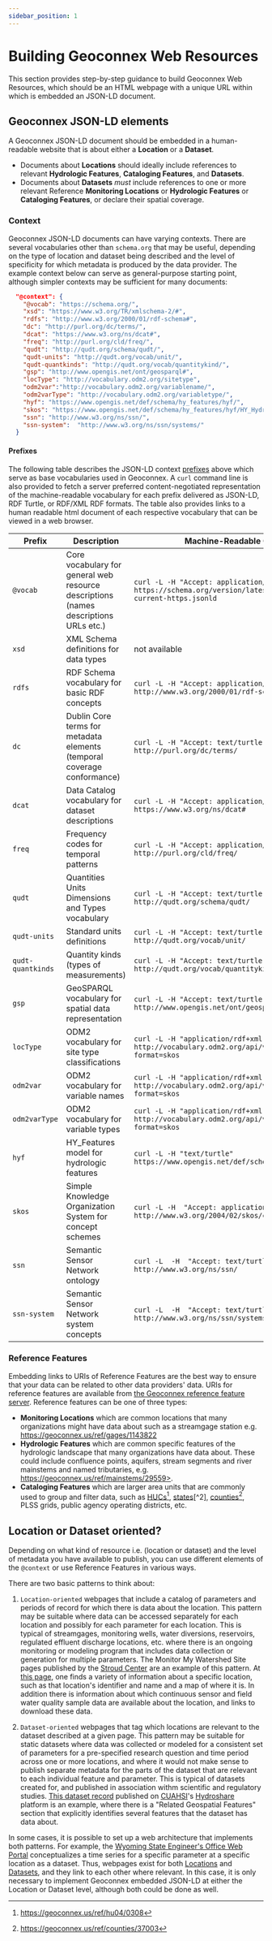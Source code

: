 ```yaml
---
sidebar_position: 1
---
```



# Building Geoconnex Web Resources

This section provides step-by-step guidance to build Geoconnex Web Resources, which should be an HTML webpage with a unique URL within which is embedded an JSON-LD document.

## Geoconnex JSON-LD elements

A Geoconnex JSON-LD document should be embedded in a human-readable website that is about either a **Location** or a **Dataset**. 
  - Documents about **Locations** should ideally include references to relevant **Hydrologic Features**, **Cataloging Features**, and **Datasets**. 
  - Documents about **Datasets** *must* include references to one or more relevant Reference **Monitoring Locations** or **Hydrologic Features** or **Cataloging Features**, or declare their spatial coverage.

### Context 

Geoconnex JSON-LD documents can have varying contexts. There are several vocabularies other than `schema.org` that may be useful, depending on the type of location and dataset being described and the level of specificity for which metadata is produced by the data provider. The example context below can serve as general-purpose starting point, although simpler contexts may be sufficient for many documents:

``` json
  "@context": {
    "@vocab": "https://schema.org/", 
    "xsd": "https://www.w3.org/TR/xmlschema-2/#",
    "rdfs": "http://www.w3.org/2000/01/rdf-schema#",
    "dc": "http://purl.org/dc/terms/",
    "dcat": "https://www.w3.org/ns/dcat#",
    "freq": "http://purl.org/cld/freq/",
    "qudt": "http://qudt.org/schema/qudt/",
    "qudt-units": "http://qudt.org/vocab/unit/",
    "qudt-quantkinds": "http://qudt.org/vocab/quantitykind/",
    "gsp": "http://www.opengis.net/ont/geosparql#",
    "locType": "http://vocabulary.odm2.org/sitetype",
    "odm2var":"http://vocabulary.odm2.org/variablename/",
    "odm2varType": "http://vocabulary.odm2.org/variabletype/",
    "hyf": "https://www.opengis.net/def/schema/hy_features/hyf/",
    "skos": "https://www.opengis.net/def/schema/hy_features/hyf/HY_HydroLocationType",
    "ssn": "http://www.w3.org/ns/ssn/",
    "ssn-system":  "http://www.w3.org/ns/ssn/systems/"
  }
```

#### Prefixes

The following table describes the JSON-LD context [prefixes](https://www.w3.org/TR/json-ld11/#dfn-prefix)  above which serve as base vocabularies used in Geoconnex. A `curl` command line is also provided to fetch a server preferred content-negotiated representation of the machine-readable vocabulary for each prefix delivered as JSON-LD, RDF Turtle, or RDF/XML RDF formats.  The table also provides links  to a human readable html document of each respective vocabulary that can be viewed in a web browser. 


| Prefix                | Description                                                                                                                                                                                                                     | Machine-Readable Content          | Documentation URL            |
|--------------------|---------------------------------------------------------------------------------------------------------------------------------------------------------------------------------------------------------------------------------|-------------------------------|------------------------------|
| `@vocab`           | Core vocabulary for general web resource descriptions (names descriptions URLs etc.)                                                                                                                                    | `curl -L -H "Accept: application/ld+json" https://schema.org/version/latest/schemaorg-current-https.jsonld` | https://schema.org/docs/schemas.html |
| `xsd`              | XML Schema definitions for data types                                                                                                                                             | not available | https://www.w3.org/TR/xmlschema-11-2/ |
| `rdfs`             | RDF Schema vocabulary for basic RDF concepts                                                                                                                                                                             | `curl -L -H "Accept: application/ld+json"  http://www.w3.org/2000/01/rdf-schema#` | https://www.w3.org/TR/rdf-schema/|
| `dc`               | Dublin Core terms for metadata elements (temporal coverage conformance)                                                                              | `curl -L -H "Accept: text/turtle" http://purl.org/dc/terms/` | https://www.dublincore.org/specifications/dublin-core/dcmi-terms/ |
| `dcat`             |Data Catalog vocabulary for dataset descriptions                                                                                                    | `curl -L -H "Accept: application/ld+json"  https://www.w3.org/ns/dcat#` | https://www.w3.org/TR/vocab-dcat-3/ |
| `freq`             | Frequency codes for temporal patterns               | `curl -L -H "Accept: application/rdf+xml" http://purl.org/cld/freq/` | https://www.dublincore.org/specifications/dublin-core/collection-description/frequency/  |
| `qudt`            | Quantities Units Dimensions and Types vocabulary | `curl -L -H "Accept: text/turtle" http://qudt.org/schema/qudt/` | https://qudt.org/doc/DOC_SCHEMA-QUDT.html |
| `qudt-units`      | Standard units definitions  | `curl -L -H "Accept: text/turtle" http://qudt.org/vocab/unit/` | https://qudt.org/doc/DOC_VOCAB-UNITS.html |
| `qudt-quantkinds` | Quantity kinds (types of measurements)                                                                    | `curl -L -H "Accept: text/turtle" http://qudt.org/vocab/quantitykind/` | https://qudt.org/doc/DOC_VOCAB-QUANTITY-KINDS.html |
| `gsp`              | GeoSPARQL vocabulary for spatial data representation                                                                                                                                                                      | `curl -L -H "Accept: text/turtle" http://www.opengis.net/ont/geosparql#` | https://opengeospatial.github.io/ogc-geosparql/geosparql11/geo.html |
| `locType` | ODM2 vocabulary for site type classifications | `curl -L -H "application/rdf+xml" http://vocabulary.odm2.org/api/v1/sitetype/?format=skos` | http://vocabulary.odm2.org/sitetype/ |
| `odm2var`          | ODM2 vocabulary for variable names                                     | `curl -L -H "application/rdf+xml" http://vocabulary.odm2.org/api/v1/variablename/?format=skos` |  http://vocabulary.odm2.org/variablename/ |
| `odm2varType`      | ODM2 vocabulary for variable types                                                                    | `curl -L -H "application/rdf+xml" http://vocabulary.odm2.org/api/v1/variabletype/?format=skos` | http://vocabulary.odm2.org/variabletype/ |
| `hyf`              | HY_Features model for hydrologic features                                             | `curl -L -H "text/turtle" https://www.opengis.net/def/schema/hy_features/hyf/` | https://docs.ogc.org/is/14-111r6/14-111r6.html |
| `skos`             | Simple Knowledge Organization System for concept schemes                                                           | `curl -L -H  "Accept: application/rdf+xml" http://www.w3.org/2004/02/skos/core#` | https://www.w3.org/2009/08/skos-reference/skos.html |
| `ssn`              | Semantic Sensor Network ontology                                                                                                                          | `curl -L  -H  "Accept: text/turtle" http://www.w3.org/ns/ssn/` | https://www.w3.org/TR/vocab-ssn/ |
| `ssn-system` | Semantic Sensor Network system concepts | `curl -L  -H  "Accept: text/turtle" http://www.w3.org/ns/ssn/systems/` | https://www.w3.org/TR/vocab-ssn/#System-capabilities |

### Reference Features 

Embedding links to URIs of Reference Features are the best way to ensure that your data can be related to other data providers' data. URIs for reference features are available from [the Geoconnex reference feature server](https://reference.geoconnex.us/collections). Reference features can be one of three types:

-   **Monitoring Locations** which are common locations that many organizations might have data about such as a streamgage station e.g. https://geoconnex.us/ref/gages/1143822
-   **Hydrologic Features** which are common specific features of the hydrologic landscape that many organizations have data about. These could include confluence points, aquifers, stream segments and river mainstems and named tributaries, e.g. https://geoconnex.us/ref/mainstems/29559>.
-   **Cataloging Features** which are larger area units that are commonly used to group and filter data, such as [HUCs](https://geoconnex.us/ref/hu04/0308)[^1], [states](https://geoconnex.us/ref/states/48)[^2], [counties](https://geoconnex.us/ref/counties/37003)[^3], PLSS grids, public agency operating districts, etc.

[^1]: https://geoconnex.us/ref/hu04/0308

[^3]: https://geoconnex.us/ref/counties/37003

## Location or Dataset oriented?

Depending on what kind of resource i.e. (location or dataset) and the level of metadata you have available to publish, you can use different elements of the `@context` or use Reference Features in various ways. 

There are two basic patterns to think about:

1.  `Location-oriented` webpages that include a catalog of parameters and periods of record for which there is data about the location. This pattern may be suitable where data can be accessed separately for each location and possibly for each parameter for each location. This is typical of streamgages, monitoring wells, water diversions, reservoirs, regulated effluent discharge locations, etc. where there is an ongoing monitoring or modeling program that includes data collection or generation for multiple parameters. The Monitor My Watershed Site pages published by the [Stroud Center](https://stroudcenter.org) are an example of this pattern. At [this page](https://monitormywatershed.org/sites/RH_MD/), one finds a variety of information about a specific location, such as that location's identifier and name and a map of where it is. In addition there is information about which continuous sensor and field water quality sample data are available about the location, and links to download these data.

2.  `Dataset-oriented` webpages that tag which locations are relevant to the dataset described at a given page. This pattern may be suitable for static datasets where data was collected or modeled for a consistent set of parameters for a pre-specified research question and time period across one or more locations, and where it would not make sense to publish separate metadata for the parts of the dataset that are relevant to each individual feature and parameter. This is typical of datasets created for, and published in association withm scientific and regulatory studies. [This dataset record](https://www.hydroshare.org/resource/11dd1840fe6a48abb9a33380ecaa6e1d/) published on [CUAHSI](https://cuahsi.org)'s [Hydroshare](https://hydroshare.org) platform is an example, where there is a "Related Geospatial Features" section that explicitly identifies several features that the dataset has data about.

In some cases, it is possible to set up a web architecture that implements both patterns. For example, the [Wyoming State Engineer's Office Web Portal](https://seoflow.wyo.gov) conceptualizes a time series for a specific parameter at a specific location as a dataset. Thus, webpages exist for both [Locations](https://seoflow.wyo.gov/Data/Location/Summary/Location/06280300/Interval/Latest) and [Datasets](https://seoflow.wyo.gov/Data/DataSet/Summary/Location/06280300/DataSet/Discharge/Discharge/Interval/Latest), and they link to each other where relevant. In this case, it is only necessary to implement Geoconnex embedded JSON-LD at either the Location or Dataset level, although both could be done as well.

